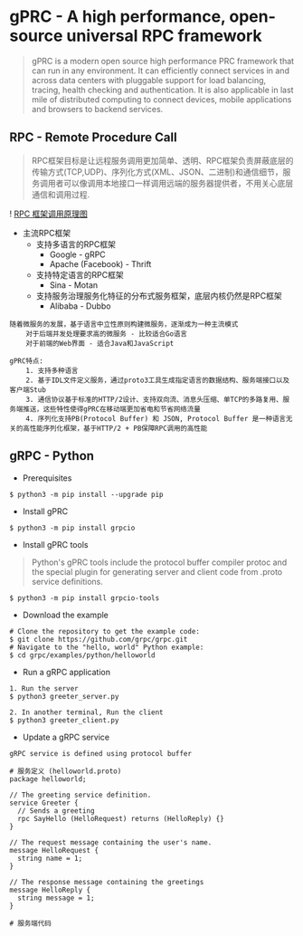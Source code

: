 gPRC - A high performance, open-source universal RPC framework
==============================================================
> gPRC is a modern open source high performance PRC framework that can run in any environment. It can efficiently connect services in and across data centers with pluggable support for load balancing, tracing, health checking and authentication. It is also applicable in last mile of distributed computing to connect devices, mobile applications and browsers to backend services.

RPC - Remote Procedure Call
---------------------------
> RPC框架目标是让远程服务调用更加简单、透明、RPC框架负责屏蔽底层的传输方式(TCP,UDP)、序列化方式(XML、JSON、二进制)和通信细节，服务调用者可以像调用本地接口一样调用远端的服务器提供者，不用关心底层通信和调用过程.

! [RPC 框架调用原理图](/imgs/raspberrypi/gRPC/RPC_Framework.png?raw=true)

* 主流RPC框架
    - 支持多语言的RPC框架 
        * Google - gRPC 
        * Apache (Facebook) - Thrift
    - 支持特定语言的RPC框架
        * Sina - Motan 
    - 支持服务治理服务化特征的分布式服务框架，底层内核仍然是RPC框架
        * Alibaba - Dubbo 
```
随着微服务的发展，基于语言中立性原则构建微服务，逐渐成为一种主流模式
    对于后端并发处理要求高的微服务 - 比较适合Go语言 
    对于前端的Web界面 - 适合Java和JavaScript 

gPRC特点:
    1. 支持多种语言
    2. 基于IDL文件定义服务，通过proto3工具生成指定语言的数据结构、服务端接口以及客户端Stub
    3. 通信协议基于标准的HTTP/2设计、支持双向流、消息头压缩、单TCP的多路复用、服务端推送，这些特性使得gPRC在移动端更加省电和节省网络流量
    4. 序列化支持PB(Protocol Buffer) 和 JSON, Protocol Buffer 是一种语言无关的高性能序列化框架，基于HTTP/2 + PB保障RPC调用的高性能
```

gRPC - Python 
-------------
* Prerequisites
```
$ python3 -m pip install --upgrade pip 
```

* Install gPRC
```
$ python3 -m pip install grpcio 
```

* Install gPRC tools 
> Python's gPRC tools include the protocol buffer compiler protoc and the special plugin for generating server and client code from .proto service definitions.
```
$ python3 -m pip install grpcio-tools 
```

* Download the example
```
# Clone the repository to get the example code:
$ git clone https://github.com/grpc/grpc.git
# Navigate to the "hello, world" Python example:
$ cd grpc/examples/python/helloworld
```

* Run a gRPC application 
```
1. Run the server 
$ python3 greeter_server.py 

2. In another terminal, Run the client 
$ python3 greeter_client.py 
```

* Update a gRPC service 
```
gRPC service is defined using protocol buffer

# 服务定义 (helloworld.proto)
package helloworld;

// The greeting service definition.
service Greeter {
  // Sends a greeting
  rpc SayHello (HelloRequest) returns (HelloReply) {}
}

// The request message containing the user's name.
message HelloRequest {
  string name = 1;
}

// The response message containing the greetings
message HelloReply {
  string message = 1;
}

# 服务端代码
```